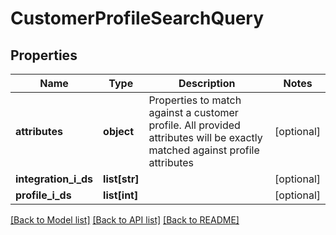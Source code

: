 # CustomerProfileSearchQuery

## Properties
Name | Type | Description | Notes
------------ | ------------- | ------------- | -------------
**attributes** | **object** | Properties to match against a customer profile. All provided attributes will be exactly matched against profile attributes | [optional] 
**integration_i_ds** | **list[str]** |  | [optional] 
**profile_i_ds** | **list[int]** |  | [optional] 

[[Back to Model list]](../README.md#documentation-for-models) [[Back to API list]](../README.md#documentation-for-api-endpoints) [[Back to README]](../README.md)



